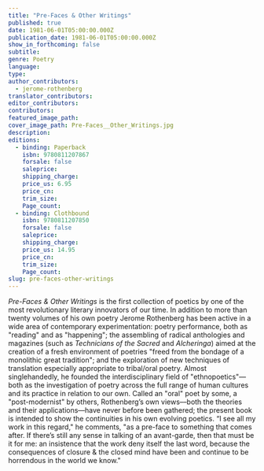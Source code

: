 ```yaml
---
title: "Pre-Faces & Other Writings"
published: true
date: 1981-06-01T05:00:00.000Z
publication_date: 1981-06-01T05:00:00.000Z
show_in_forthcoming: false
subtitle:
genre: Poetry
language:
type:
author_contributors:
  - jerome-rothenberg
translator_contributors:
editor_contributors:
contributors:
featured_image_path:
cover_image_path: Pre-Faces__Other_Writings.jpg
description:
editions:
  - binding: Paperback
    isbn: 9780811207867
    forsale: false
    saleprice:
    shipping_charge:
    price_us: 6.95
    price_cn:
    trim_size:
    Page_count:
  - binding: Clothbound
    isbn: 9780811207850
    forsale: false
    saleprice:
    shipping_charge:
    price_us: 14.95
    price_cn:
    trim_size:
    Page_count:
slug: pre-faces-other-writings
---
```


_Pre-Faces & Other Writings_ is the first collection of poetics by one of the most revolutionary literary innovators of our time. In addition to more than twenty volumes of his own poetry Jerome Rothenberg has been active in a wide area of contemporary experimentation: poetry performance, both as "reading" and as "happening"; the assembling of radical anthologies and magazines (such as _Technicians of the Sacred_ and _Alcheringa_) aimed at the creation of a fresh environment of poetries "freed from the bondage of a monolithic great tradition"; and the exploration of new techniques of translation especially appropriate to tribal/oral poetry. Almost singlehandedly, he founded the interdisciplinary field of "ethnopoetics"––both as the investigation of poetry across the full range of human cultures and its practice in relation to our own. Called an "oral" poet by some, a "post-modernist" by others, Rothenberg’s own views––both the theories and their applications––have never before been gathered; the present book is intended to show the continuities in his own evolving poetics. “I see all my work in this regard," he comments, "as a pre-face to something that comes after. If there’s still any sense in talking of an avant-garde, then that must be it for me: an insistence that the work deny itself the last word, because the consequences of closure & the closed mind have been and continue to be horrendous in the world we know."

